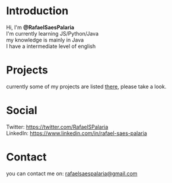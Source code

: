 # Introduction
Hi, I'm **@RafaelSaesPalaria**  
I'm currently learning JS/Python/Java  
my knowledge is mainly in Java  
I have a intermediate level of english  
# Projects
currently some of my projects are listed [there](https://rafaelsaespalaria.github.io/web-test/), please take a look.
# Social
Twitter: https://twitter.com/RafaelSPalaria  
LinkedIn: https://www.linkedin.com/in/rafael-saes-palaria  
# Contact
you can contact me on: rafaelsaespalaria@gmail.com
